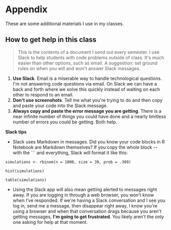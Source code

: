 # Appendix

These are some additional materials I use in my classes.

## How to get help in this class

> This is the contents of a document I send out every semester. I use Slack to help students with code problems outside of class. It's much easier than other options, such as email. A suggestion: set ground rules on when you will and won't answer Slack messages.  

1. **Use Slack**. Email is a miserable way to handle technological questions. I'm not answering code questions via email. On Slack we can have a back and forth where we solve this quickly instead of waiting on each other to respond to an email.
2. **Don't use screenshots**. Tell me what you're trying to do and then copy and paste your code into the Slack message.
3. **Always copy and paste the error message you are getting**. There is a near infinite number of things you could have done and a nearly limitless number of errors you could be getting. Both help.
 
**Slack tips**

* Slack uses Markdown in messages. Did you know your code blocks in R Notebook are Markdown themselves? If you copy the whole block -- with the ``` and everything, Slack will format it like this:

```
simulations <- rbinom(n = 1000, size = 39, prob = .309)

hist(simulations)

table(simulations)
```

* Using the Slack app will also mean getting alerted to messages right away. If you are logging in through a web browser, you won't know when I've responded. If we're having a Slack conversation and I see you log in, send me a message, then disappear right away, I know you're using a browser and when that conversation drags because you aren't getting messages, **I'm going to get frustrated**. You likely aren't the only one asking for help at that moment.
